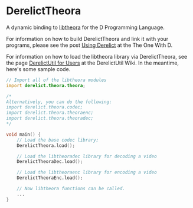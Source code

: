 DerelictTheora
==========

A dynamic binding to [libtheora][1] for the D Programming Language.

For information on how to build DerelictTheora and link it with your programs, please see the post [Using Derelict][2] at the The One With D.

For information on how to load the libtheora library via DerelictTheora, see the page [DerelictUtil for Users][3] at the DerelictUtil Wiki. In the meantime, here's some sample code.

```D
// Import all of the libtheora modules
import derelict.theora.theora;

/*
Alternatively, you can do the following:
import derelict.theora.codec;
import derelict.theora.theoraenc;
import derelict.theora.theoradec;
*/

void main() {
    // Load the base codec library;
    DerelictTheora.load();

    // Load the libtheoradec library for decoding a video
    DerelictTheoraDec.load();

    // Load the libtheoraenc library for encoding a video
    DerelictTheoraEnc.load();

    // Now libtheora functions can be called.
    ...
}
```

[1]: http://xiph.org/theora/
[2]: http://dblog.aldacron.net/derelict-help/using-derelict/
[3]: https://github.com/DerelictOrg/DerelictUtil/wiki/DerelictUtil-for-Users
